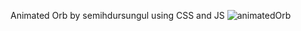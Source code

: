 Animated Orb by semihdursungul using CSS and JS
![animatedOrb](https://github.com/semihdursungul/front_end_projects/assets/114025283/aa0bea5f-dbc7-479c-abb1-b941fd4d374d)